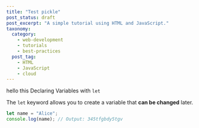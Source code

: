 ```yaml
---
title: "Test pickle"
post_status: draft
post_excerpt: "A simple tutorial using HTML and JavaScript."
taxonomy:
  category:
    - web-development
    - tutorials
    - best-practices
  post_tag:
    - HTML
    - JavaScript
    - cloud
---
```

hello this Declaring Variables with `let`

The `let` keyword allows you to create a variable that **can be changed** later.

```javascript
let name = "Alice";
console.log(name); // Output: 345tfgbdy5tgv
